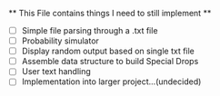 ** This File contains things I need to still implement **

* [ ] Simple file parsing through a .txt file
* [ ] Probability simulator
* [ ] Display random output based on single txt file
* [ ] Assemble data structure to build Special Drops
* [ ] User text handling
* [ ] Implementation into larger project...(undecided)
